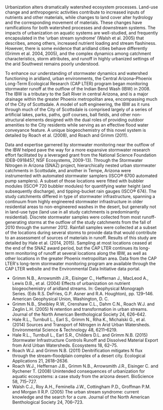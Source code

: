 Urbanization alters dramatically watershed ecosystem processes. Land-use change and anthropogenic activities contribute to increased inputs of nutrients and other materials, while changes to land cover alter hydrology and the corresponding movement of materials. These changes have ramifications for both watershed processes and downstream systems. The impacts of urbanization on aquatic systems are well-studied, and frequently encapsulated in the ‘urban stream syndrome’ (Walsh et al. 2005) that describes, among others, increased nutrient loading and stream flashiness. However, there is some evidence that aridland cities behave differently (Grimm et al. 2004, 2005), and the complex dynamics among catchment characteristics, storm attributes, and runoff in highly urbanized settings of the arid Southwest remains poorly understood.

To enhance our understanding of stormwater dynamics and watershed functioning in aridland, urban environments, the Central Arizona–Phoenix Long-Term Ecological Research (CAP LTER) program began monitoring stormwater runoff at the outflow of the Indian Bend Wash (IBW) in 2008. The IBW is a tributary to the Salt River in central Arizona, and is a major drainage within the greater Phoenix metropolitan area, encompassing much of the City of Scottsdale. A model of soft engineering, the IBW as it runs through much of the City of Scottsdale is comprised largely of a series of artificial lakes, parks, paths, golf courses, ball fields, and other non-structural elements designed with the dual roles of providing outdoor amenities to the City residents while serving as an effective flood water conveyance feature. A unique biogeochemistry of this novel system is detailed by Roach et al. (2008), and Roach and Grimm (2011).

Data and expertise garnered by stormwater monitoring near the outflow of the IBW helped pave the way for a more expansive stormwater research effort facilitated by a leveraged grant from the National Science Foundation (DEB-0918457, NSF Ecosystems, 2009-13). Through the Stormwater Nitrogen in Arizona (SNAZ) project, hierarchically nested urban stormwater catchments in Scottsdale, and another in Tempe, Arizona were instrumented with automated stormwater samplers (ISCO® 6700 automated pump samplers). A subset of those locations were fitted with bubbler modules (ISCO® 720 bubbler modules) for quantifying water height (and subsequently discharge), and tipping-bucket rain gauges (ISCO® 674). The study catchments differed in type of stormwater infrastructure, spanning a continuum from highly engineered stormwater infrastructure in older residential areas to non-engineered washes in the desert, but generally not in land-use type (land use in all study catchments is predominantly residential). Discrete stormwater samples were collected from most runoff-generating storms at the outflow of the study catchments from the fall of 2010 through the summer 2012. Rainfall samples were collected at a subset of the locations during several storms to provide data that would contribute to an assessment of sources of materials in runoff. Results of this study are detailed by Hale et al. (2014, 2015). Sampling at most locations ceased at the end of the SNAZ award period, but the CAP LTER continues its long-term monitoring of runoff at several locations along the IBW, as well as other locations in the greater Phoenix metropolitan area. Data from the CAP LTER's long-term stormwater monitoring program are available through the CAP LTER website and the Environmental Data Initiative data portal.

- Grimm N.B., Arrowsmith J.R., Eisinger C., Heffernan J., MacLeod A., Lewis D.B., et al. (2004) Effects of urbanization on nutrient biogeochemistry of aridland streams. In: Geophysical Monograph Series. (Eds R.S. DeFries, G.P. Asner and R.A. Houghton), pp. 129–146. American Geophysical Union, Washington, D. C.
- Grimm N.B., Sheibley R.W., Crenshaw C.L., Dahm C.N., Roach W.J. and Zeglin L.H. (2005) N retention and transformation in urban streams. Journal of the North American Benthological Society 24, 626–642.
- Hale R.L., Turnbull L., Earl S., Grimm N., Riha K., Michalski G., et al. (2014) Sources and Transport of Nitrogen in Arid Urban Watersheds. Environmental Science & Technology 48, 6211–6219.
- Hale R.L., Turnbull L., Earl S.R., Childers D.L. and Grimm N.B. (2015) Stormwater Infrastructure Controls Runoff and Dissolved Material Export from Arid Urban Watersheds. Ecosystems 18, 62–75.
- Roach W.J. and Grimm N.B. (2011) Denitrification mitigates N flux through the stream–floodplain complex of a desert city. Ecological Applications 21, 2618–2636.
- Roach W.J., Heffernan J.B., Grimm N.B., Arrowsmith J.R., Eisinger C. and Rychener T. (2008) Unintended consequences of urbanization for aquatic ecosystems: a case study from the arizona desert. BioScience 58, 715–727.
- Walsh C.J., Roy A.H., Feminella J.W., Cottingham P.D., Groffman P.M. and Morgan II R.P. (2005) The urban stream syndrome: current knowledge and the search for a cure. Journal of the North American Benthological Society 24, 706–723.
